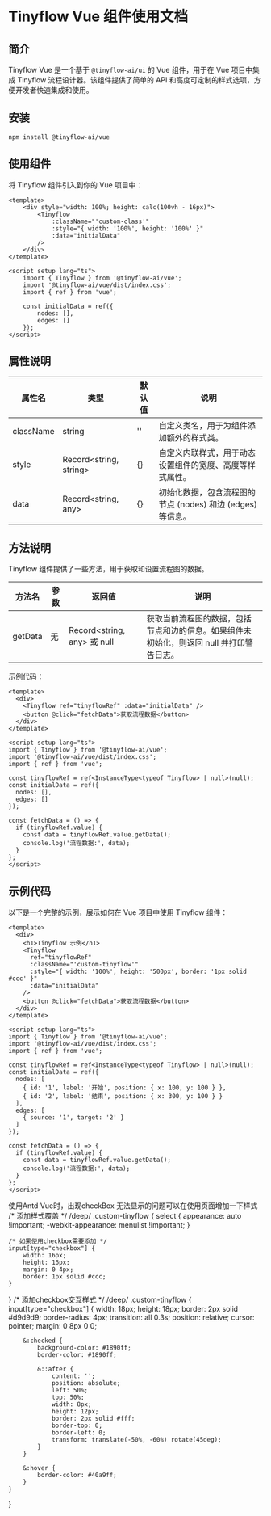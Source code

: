 # Tinyflow Vue 组件使用文档

## 简介
Tinyflow Vue 是一个基于 `@tinyflow-ai/ui` 的 Vue 组件，用于在 Vue 项目中集成 Tinyflow 流程设计器。该组件提供了简单的 API 和高度可定制的样式选项，方便开发者快速集成和使用。

## 安装

```shell
npm install @tinyflow-ai/vue
```

## 使用组件

将 Tinyflow 组件引入到你的 Vue 项目中：

```vue
<template>
    <div style="width: 100%; height: calc(100vh - 16px)">
        <Tinyflow
            :className="'custom-class'"
            :style="{ width: '100%', height: '100%' }"
            :data="initialData"
        />
    </div>
</template>

<script setup lang="ts">
    import { Tinyflow } from '@tinyflow-ai/vue';
    import '@tinyflow-ai/vue/dist/index.css';
    import { ref } from 'vue';

    const initialData = ref({
        nodes: [],
        edges: []
    });
</script>
```

## 属性说明
| 属性名 | 类型 | 默认值 | 说明 |
| --- | --- | --- | --- |
| className | string | '' | 自定义类名，用于为组件添加额外的样式类。 |
| style | Record<string, string> | {} | 自定义内联样式，用于动态设置组件的宽度、高度等样式属性。 |
| data | Record<string, any> | {} | 初始化数据，包含流程图的节点 (nodes) 和边 (edges) 等信息。 |


## 方法说明
Tinyflow 组件提供了一些方法，用于获取和设置流程图的数据。

| 方法名 | 参数 | 返回值                        | 说明 |
| --- | --- |----------------------------| --- |
| getData | 无 | Record<string, any> 或 null | 获取当前流程图的数据，包括节点和边的信息。如果组件未初始化，则返回 null 并打印警告日志。 |

示例代码：

```vue
<template>
  <div>
    <Tinyflow ref="tinyflowRef" :data="initialData" />
    <button @click="fetchData">获取流程数据</button>
  </div>
</template>

<script setup lang="ts">
import { Tinyflow } from '@tinyflow-ai/vue';
import '@tinyflow-ai/vue/dist/index.css';
import { ref } from 'vue';

const tinyflowRef = ref<InstanceType<typeof Tinyflow> | null>(null);
const initialData = ref({
  nodes: [],
  edges: []
});

const fetchData = () => {
  if (tinyflowRef.value) {
    const data = tinyflowRef.value.getData();
    console.log('流程数据:', data);
  }
};
</script>
```

## 示例代码

以下是一个完整的示例，展示如何在 Vue 项目中使用 Tinyflow 组件：

```vue
<template>
  <div>
    <h1>Tinyflow 示例</h1>
    <Tinyflow
      ref="tinyflowRef"
      :className="'custom-tinyflow'"
      :style="{ width: '100%', height: '500px', border: '1px solid #ccc' }"
      :data="initialData"
    />
    <button @click="fetchData">获取流程数据</button>
  </div>
</template>

<script setup lang="ts">
import { Tinyflow } from '@tinyflow-ai/vue';
import '@tinyflow-ai/vue/dist/index.css';
import { ref } from 'vue';

const tinyflowRef = ref<InstanceType<typeof Tinyflow> | null>(null);
const initialData = ref({
  nodes: [
    { id: '1', label: '开始', position: { x: 100, y: 100 } },
    { id: '2', label: '结束', position: { x: 300, y: 100 } }
  ],
  edges: [
    { source: '1', target: '2' }
  ]
});

const fetchData = () => {
  if (tinyflowRef.value) {
    const data = tinyflowRef.value.getData();
    console.log('流程数据:', data);
  }
};
</script>
```


使用Antd Vue时，出现checkBox 无法显示的问题可以在使用页面增加一下样式
/* 添加样式覆盖 */
/deep/ .custom-tinyflow {
	select {
		appearance: auto !important;
		-webkit-appearance: menulist !important;
	}

	/* 如果使用checkbox需要添加 */
	input[type="checkbox"] {
		width: 16px;
		height: 16px;
		margin: 0 4px;
		border: 1px solid #ccc;
	}
}
/* 添加checkbox交互样式 */
/deep/ .custom-tinyflow {
	input[type="checkbox"] {
		width: 18px;
		height: 18px;
		border: 2px solid #d9d9d9;
		border-radius: 4px;
		transition: all 0.3s;
		position: relative;
		cursor: pointer;
		margin: 0 8px 0 0;

		&:checked {
			background-color: #1890ff;
			border-color: #1890ff;

			&::after {
				content: '';
				position: absolute;
				left: 50%;
				top: 50%;
				width: 8px;
				height: 12px;
				border: 2px solid #fff;
				border-top: 0;
				border-left: 0;
				transform: translate(-50%, -60%) rotate(45deg);
			}
		}

		&:hover {
			border-color: #40a9ff;
		}
	}
}

